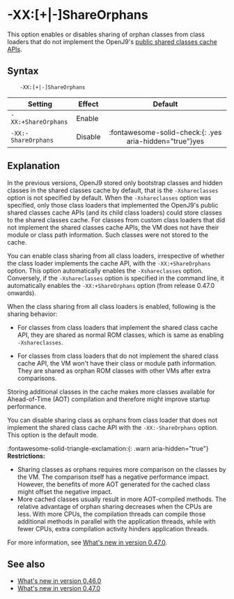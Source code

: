 ﻿<!--
* Copyright (c) 2017, 2024 IBM Corp. and others
*
* This program and the accompanying materials are made
* available under the terms of the Eclipse Public License 2.0
* which accompanies this distribution and is available at
* https://www.eclipse.org/legal/epl-2.0/ or the Apache
* License, Version 2.0 which accompanies this distribution and
* is available at https://www.apache.org/licenses/LICENSE-2.0.
*
* This Source Code may also be made available under the
* following Secondary Licenses when the conditions for such
* availability set forth in the Eclipse Public License, v. 2.0
* are satisfied: GNU General Public License, version 2 with
* the GNU Classpath Exception [1] and GNU General Public
* License, version 2 with the OpenJDK Assembly Exception [2].
*
* [1] https://www.gnu.org/software/classpath/license.html
* [2] https://openjdk.org/legal/assembly-exception.html
*
* SPDX-License-Identifier: EPL-2.0 OR Apache-2.0 OR GPL-2.0-only WITH Classpath-exception-2.0 OR GPL-2.0-only WITH OpenJDK-assembly-exception-1.0
-->

# -XX:[+|-]ShareOrphans

This option enables or disables sharing of orphan classes from class loaders that do not implement the OpenJ9's [public shared classes cache APIs](https://eclipse.dev/openj9/docs/api-shrc/).

## Syntax

        -XX:[+|-]ShareOrphans

| Setting               | Effect  | Default                                                                            |
|-----------------------|---------|:----------------------------------------------------------------------------------:|
| `-XX:+ShareOrphans` |  Enable   |                                                                                    |
| `-XX:-ShareOrphans` |  Disable  |   :fontawesome-solid-check:{: .yes aria-hidden="true"}<span class="sr-only">yes</span>   |

## Explanation

In the previous versions, OpenJ9 stored only bootstrap classes and hidden classes in the shared classes cache by default, that is the `-Xshareclasses` option is not specified by default. When the `-Xshareclasses` option was specified, only those class loaders that implemented the OpenJ9's public shared classes cache APIs (and its child class loaders) could store classes to the shared classes cache. For classes from custom class loaders that did not implement the shared classes cache APIs, the VM does not have their module or class path information. Such classes were not stored to the cache.

You can enable class sharing from all class loaders, irrespective of whether the class loader implements the cache API, with the `-XX:+ShareOrphans` option. This option automatically enables the `-Xshareclasses` option. Conversely, if the `-Xshareclasses` option is specified in the command line, it automatically enables the `-XX:+ShareOrphans` option (from release 0.47.0 onwards).

When the class sharing from all class loaders is enabled, following is the sharing behavior:

- For classes from class loaders that implement the shared class cache API, they are shared as normal ROM classes, which is same as enabling `-Xshareclasses`.

- For classes from class loaders that do not implement the shared class cache API, the VM won't have their class or module path information. They are shared as orphan ROM classes with other VMs after extra comparisons.

Storing additional classes in the cache makes more classes available for Ahead-of-Time (AOT) compilation and therefore might improve startup performance.

You can disable sharing class as orphans from class loader that does not implement the shared class cache API with the `-XX:-ShareOrphans` option. This option is the default mode.

:fontawesome-solid-triangle-exclamation:{: .warn aria-hidden="true"} **Restrictions:**

- Sharing classes as orphans requires more comparison on the classes by the VM. The comparison itself has a negative performance impact. However, the benefits of more AOT generated for the cached class might offset the negative impact.
- More cached classes usually result in more AOT-compiled methods. The relative advantage of orphan sharing decreases when the CPUs are less. With more CPUs, the compilation threads can compile those additional methods in parallel with the application threads, while with fewer CPUs, extra compilation activity hinders application threads.

For more information, see [What's new in version 0.47.0](version0.47.md#restrictions-in-the-xx-shareorphans-option-fixed).

## See also

- [What's new in version 0.46.0](version0.46.md#new-xx-shareorphans-option-added)
- [What's new in version 0.47.0](version0.47.md#-xshareclasses-option-automatically-enables-xxshareorphans)



<!-- ==== END OF TOPIC ==== xxshareorphans.md ==== -->

